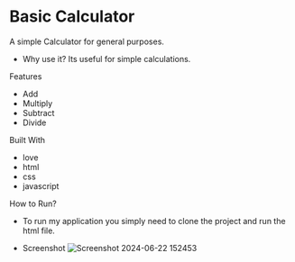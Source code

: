 ﻿# Basic Calculator

A simple Calculator for general purposes.

* Why use it?
  Its useful for simple calculations.

Features
* Add
* Multiply
* Subtract
* Divide

Built With
* love
* html
* css
* javascript

How to Run?
*  To run my application you simply need to clone the project and run the html file.

* Screenshot
![Screenshot 2024-06-22 152453](https://github.com/NomaanAttar/Basic-Calculator/assets/169025519/4d2d46ff-517f-4001-90ce-1beab92b6c55)

